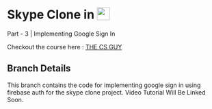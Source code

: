 # Skype Clone in <img src='http://sovitpoudel.com.np/wp-content/uploads/2019/01/flutter.png' height='30' width='30' align='top'>

Part - 3 | Implementing Google Sign In

Checkout the course here : [THE CS GUY](https://youtu.be/01PUYvVoLa8)

## Branch Details
This branch contains the code for implementing google sign in using firebase auth for the skype clone project.
Video Tutorial Will Be Linked Soon.
